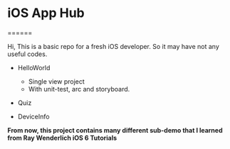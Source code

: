# iOS App Hub
======

Hi, This is a basic repo for a fresh iOS developer. So it may have not any useful codes.

* HelloWorld
	+ Single view project
	+ With unit-test, arc and storyboard.
* Quiz

* DeviceInfo


__From now, this project contains many different sub-demo that I learned from Ray 
      Wenderlich iOS 6 Tutorials__
